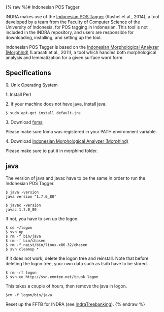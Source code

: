 {% raw %}# Indonesian POS Tagger

INDRA makes use of the [Indonesian POS
Tagger](http://bahasa.cs.ui.ac.id/postag/tagger) (Rashel et al., 2014),
a tool developed by a team from the Faculty of Computer Science of the
University of Indonesia, for POS tagging in Indonesian. This tool is not
included in the INDRA repository, and users are responsible for
downloading, installing, and setting up the tool.

Indonesian POS Tagger is based on the [Indonesian Morphological Analyzer
(MorphInd)](http://septinalarasati.com/work/morphind/) (Larasati et al.,
2011), a tool which handles both morphological analysis and
lemmatization for a given surface word form.

## Specifications

0\. Unix Operating System

1\. Install Perl

2\. If your machine does not have java, install java.

    $ sudo apt-get install default-jre

3\. Download [foma](https://code.google.com/p/foma/)

Please make sure foma was registered in your PATH environment variable.

4\. Download [Indonesian Morphological Analyzer
(MorphInd)](http://septinalarasati.com/work/morphind/)

Please make sure to put it in morphind folder.

## java

The version of java and javac have to be the same in order to run the
Indonesian POS Tagger.

    $ java -version
    java version "1.7.0_80"
    
    $ javac -version
    javac 1.7.0_80

If not, you have to svn up the logon.

    $ cd ~/logon
    $ svn up
    $ rm -f bin/java
    $ rm -f bin/chasen
    $ rm -f naist/bin/linux.x86.32/chasen
    $ svn cleanup *

If it does not work, delete the logon tree and reinstall. Note that
before deleting the logon tree, your own data such as tsdb have to be
stored.

    $ rm -rf logon
    $ svn co http://svn.emmtee.net/trunk logon

This takes a couple of hours, then remove the java in logon.

    $rm -f logon/bin/java

Reset up the FFTB for INDRA (see [IndraTreebanking](https://delph-in.github.io/docs/tools/IndraTreebanking)).
<update date omitted for speed>{% endraw %}